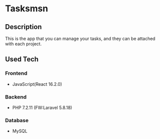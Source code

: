 # Tasksmsn

## Description

This is the app that you can manage your tasks, and they can be attached with each project.

## Used Tech

### Frontend

-   JavaScript(React 16.2.0)

### Backend

-   PHP 7.2.11 (FW:Laravel 5.8.18)

### Database

-   MySQL
